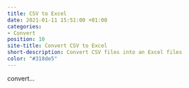 ```yaml
---
title: CSV to Excel
date: 2021-01-11 15:51:00 +01:00
categories:
- Convert
position: 10
site-title: Convert CSV to Excel
short-description: Convert CSV files into an Excel files
color: "#318de5"
---
```


convert...